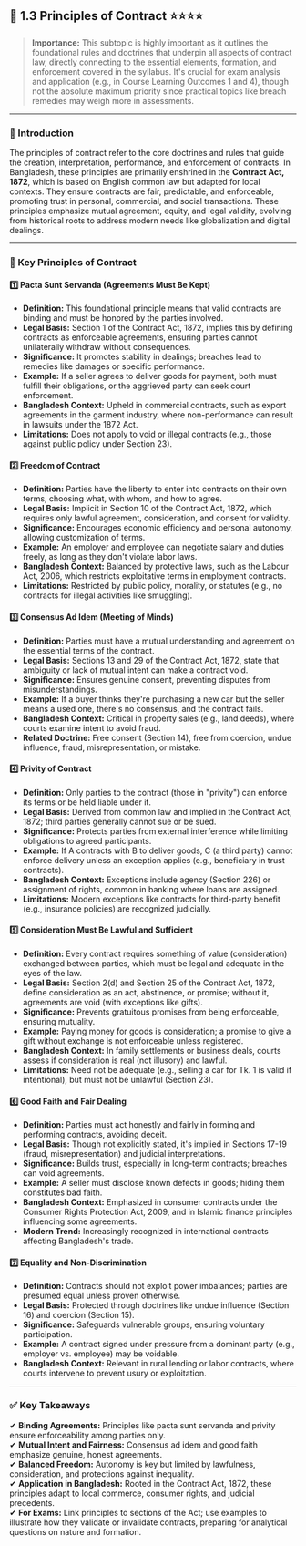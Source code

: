 ## 📑 **1.3 Principles of Contract** ⭐⭐⭐⭐
> **Importance:** This subtopic is highly important as it outlines the foundational rules and doctrines that underpin all aspects of contract law, directly connecting to the essential elements, formation, and enforcement covered in the syllabus. It's crucial for exam analysis and application (e.g., in Course Learning Outcomes 1 and 4), though not the absolute maximum priority since practical topics like breach remedies may weigh more in assessments.

---

### **📌 Introduction**

The principles of contract refer to the core doctrines and rules that guide the creation, interpretation, performance, and enforcement of contracts. In Bangladesh, these principles are primarily enshrined in the **Contract Act, 1872**, which is based on English common law but adapted for local contexts. They ensure contracts are fair, predictable, and enforceable, promoting trust in personal, commercial, and social transactions. These principles emphasize mutual agreement, equity, and legal validity, evolving from historical roots to address modern needs like globalization and digital dealings.

---

### **🔑 Key Principles of Contract**

#### **1️⃣ Pacta Sunt Servanda (Agreements Must Be Kept)**

- **Definition:** This foundational principle means that valid contracts are binding and must be honored by the parties involved.
- **Legal Basis:** Section 1 of the Contract Act, 1872, implies this by defining contracts as enforceable agreements, ensuring parties cannot unilaterally withdraw without consequences.
- **Significance:** It promotes stability in dealings; breaches lead to remedies like damages or specific performance.
- **Example:** If a seller agrees to deliver goods for payment, both must fulfill their obligations, or the aggrieved party can seek court enforcement.
- **Bangladesh Context:** Upheld in commercial contracts, such as export agreements in the garment industry, where non-performance can result in lawsuits under the 1872 Act.
- **Limitations:** Does not apply to void or illegal contracts (e.g., those against public policy under Section 23).

#### **2️⃣ Freedom of Contract**

- **Definition:** Parties have the liberty to enter into contracts on their own terms, choosing what, with whom, and how to agree.
- **Legal Basis:** Implicit in Section 10 of the Contract Act, 1872, which requires only lawful agreement, consideration, and consent for validity.
- **Significance:** Encourages economic efficiency and personal autonomy, allowing customization of terms.
- **Example:** An employer and employee can negotiate salary and duties freely, as long as they don't violate labor laws.
- **Bangladesh Context:** Balanced by protective laws, such as the Labour Act, 2006, which restricts exploitative terms in employment contracts.
- **Limitations:** Restricted by public policy, morality, or statutes (e.g., no contracts for illegal activities like smuggling).

#### **3️⃣ Consensus Ad Idem (Meeting of Minds)**

- **Definition:** Parties must have a mutual understanding and agreement on the essential terms of the contract.
- **Legal Basis:** Sections 13 and 29 of the Contract Act, 1872, state that ambiguity or lack of mutual intent can make a contract void.
- **Significance:** Ensures genuine consent, preventing disputes from misunderstandings.
- **Example:** If a buyer thinks they're purchasing a new car but the seller means a used one, there's no consensus, and the contract fails.
- **Bangladesh Context:** Critical in property sales (e.g., land deeds), where courts examine intent to avoid fraud.
- **Related Doctrine:** Free consent (Section 14), free from coercion, undue influence, fraud, misrepresentation, or mistake.

#### **4️⃣ Privity of Contract**

- **Definition:** Only parties to the contract (those in "privity") can enforce its terms or be held liable under it.
- **Legal Basis:** Derived from common law and implied in the Contract Act, 1872; third parties generally cannot sue or be sued.
- **Significance:** Protects parties from external interference while limiting obligations to agreed participants.
- **Example:** If A contracts with B to deliver goods, C (a third party) cannot enforce delivery unless an exception applies (e.g., beneficiary in trust contracts).
- **Bangladesh Context:** Exceptions include agency (Section 226) or assignment of rights, common in banking where loans are assigned.
- **Limitations:** Modern exceptions like contracts for third-party benefit (e.g., insurance policies) are recognized judicially.

#### **5️⃣ Consideration Must Be Lawful and Sufficient**

- **Definition:** Every contract requires something of value (consideration) exchanged between parties, which must be legal and adequate in the eyes of the law.
- **Legal Basis:** Section 2(d) and Section 25 of the Contract Act, 1872, define consideration as an act, abstinence, or promise; without it, agreements are void (with exceptions like gifts).
- **Significance:** Prevents gratuitous promises from being enforceable, ensuring mutuality.
- **Example:** Paying money for goods is consideration; a promise to give a gift without exchange is not enforceable unless registered.
- **Bangladesh Context:** In family settlements or business deals, courts assess if consideration is real (not illusory) and lawful.
- **Limitations:** Need not be adequate (e.g., selling a car for Tk. 1 is valid if intentional), but must not be unlawful (Section 23).

#### **6️⃣ Good Faith and Fair Dealing**

- **Definition:** Parties must act honestly and fairly in forming and performing contracts, avoiding deceit.
- **Legal Basis:** Though not explicitly stated, it's implied in Sections 17-19 (fraud, misrepresentation) and judicial interpretations.
- **Significance:** Builds trust, especially in long-term contracts; breaches can void agreements.
- **Example:** A seller must disclose known defects in goods; hiding them constitutes bad faith.
- **Bangladesh Context:** Emphasized in consumer contracts under the Consumer Rights Protection Act, 2009, and in Islamic finance principles influencing some agreements.
- **Modern Trend:** Increasingly recognized in international contracts affecting Bangladesh's trade.

#### **7️⃣ Equality and Non-Discrimination**

- **Definition:** Contracts should not exploit power imbalances; parties are presumed equal unless proven otherwise.
- **Legal Basis:** Protected through doctrines like undue influence (Section 16) and coercion (Section 15).
- **Significance:** Safeguards vulnerable groups, ensuring voluntary participation.
- **Example:** A contract signed under pressure from a dominant party (e.g., employer vs. employee) may be voidable.
- **Bangladesh Context:** Relevant in rural lending or labor contracts, where courts intervene to prevent usury or exploitation.

---

### ✅ **Key Takeaways**

✔ **Binding Agreements:** Principles like pacta sunt servanda and privity ensure enforceability among parties only.  
✔ **Mutual Intent and Fairness:** Consensus ad idem and good faith emphasize genuine, honest agreements.  
✔ **Balanced Freedom:** Autonomy is key but limited by lawfulness, consideration, and protections against inequality.  
✔ **Application in Bangladesh:** Rooted in the Contract Act, 1872, these principles adapt to local commerce, consumer rights, and judicial precedents.  
✔ **For Exams:** Link principles to sections of the Act; use examples to illustrate how they validate or invalidate contracts, preparing for analytical questions on nature and formation.
